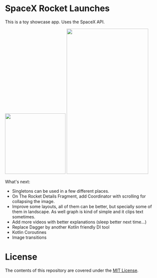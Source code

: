 # SpaceX Rocket Launches

This is a toy showcase app. Uses the SpaceX API.

<img src="https://image.ibb.co/iPC9ve/ic_launcher_web.png" width="200" height="200" />
<img src="https://image.ibb.co/bzVOMK/Screenshot_1533521684.png" width="270" height="480" />

What's next:
- Singletons can be used in a few different places.
- On The Rocket Details Fragment, add Coordinator with scrolling for collapsing the image.
- Improve some layouts, all of them can be better, but specially some of them in landscape. As well graph is kind of simple and it clips text sometimes.
- Add more videos with better explanations (sleep better next time...)
- Replace Dagger by another Kotlin friendly DI tool
- Kotlin Coroutines
- Image transitions

# License

The contents of this repository are covered under the [MIT License](LICENSE).

